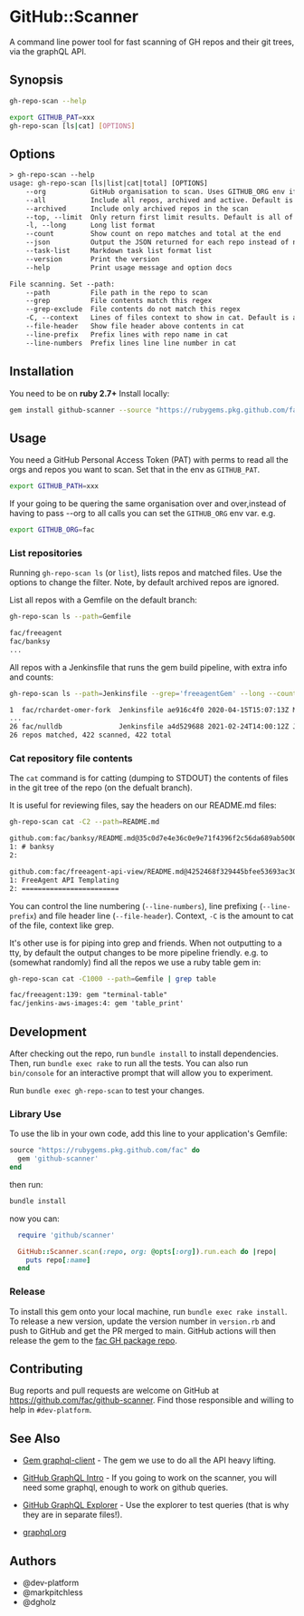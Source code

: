 # GitHub::Scanner

A command line power tool for fast scanning of GH repos and their git trees, via the graphQL API.

## Synopsis

```bash
gh-repo-scan --help

export GITHUB_PAT=xxx
gh-repo-scan [ls|cat] [OPTIONS]
```

## Options

```txt
> gh-repo-scan --help
usage: gh-repo-scan [ls|list|cat|total] [OPTIONS]
    --org           GitHub organisation to scan. Uses GITHUB_ORG env if not given
    --all           Include all repos, archived and active. Default is only active.
    --archived      Include only archived repos in the scan
    --top, --limit  Only return first limit results. Default is all of them.
    -l, --long      Long list format
    --count         Show count on repo matches and total at the end
    --json          Output the JSON returned for each repo instead of normal list output
    --task-list     Markdown task list format list
    --version       Print the version
    --help          Print usage message and option docs

File scanning. Set --path:
    --path          File path in the repo to scan
    --grep          File contents match this regex
    --grep-exclude  File contents do not match this regex
    -C, --context   Lines of files context to show in cat. Default is all.
    --file-header   Show file header above contents in cat
    --line-prefix   Prefix lines with repo name in cat
    --line-numbers  Prefix lines line line number in cat
```

## Installation

You need to be on **ruby 2.7+** Install locally:

```bash
gem install github-scanner --source "https://rubygems.pkg.github.com/fac"
```

## Usage

You need a GitHub Personal Access Token (PAT) with perms to read all the orgs and repos you want to scan. Set that in the env as `GITHUB_PAT`.

```bash
export GITHUB_PATH=xxx
```
If your going to be quering the same organisation over and over,instead of having to pass --org to all calls you can set the `GITHUB_ORG` env var. e.g.
```bash
export GITHUB_ORG=fac
```


### List repositories

Running `gh-repo-scan ls` (or `list`), lists repos and matched files. Use the options to change the filter. Note, by default archived repos are ignored.

List all repos with a Gemfile on the default branch:

```sh
gh-repo-scan ls --path=Gemfile
```

```txt
fac/freeagent        
fac/banksy
...
```

All repos with a Jenkinsfile that runs the gem build pipeline, with extra info and counts:

```sh
gh-repo-scan ls --path=Jenkinsfile --grep='freeagentGem' --long --count
```

```txt
1  fac/rchardet-omer-fork  Jenkinsfile ae916c4f0 2020-04-15T15:07:13Z Mark Pitchless
...
26 fac/nulldb              Jenkinsfile a4d529688 2021-02-24T14:00:12Z James Bell
26 repos matched, 422 scanned, 422 total

```

### Cat repository file contents

The `cat` command is for catting (dumping to STDOUT) the contents of files in the git tree of the repo (on the defualt branch).

It is useful for reviewing files, say the headers on our README.md files:

```sh
gh-repo-scan cat -C2 --path=README.md
```

```txt
github.com:fac/banksy/README.md@35c0d7e4e36c0e9e71f4396f2c56da689ab50004
1: # banksy
2: 

github.com:fac/freeagent-api-view/README.md@4252468f329445bfee53693ac301d9345c3ec8f7
1: FreeAgent API Templating
2: ========================
```

You can control the line numbering (`--line-numbers`), line prefixing (`--line-prefix`) and file header line (`--file-header`). Context, `-C` is the amount to cat of the file, context like grep.

It's other use is for piping into grep and friends. When not outputting to a tty, by default the output changes to be more pipeline friendly. e.g. to (somewhat randomly) find all the repos we use a ruby table gem in:

```sh
gh-repo-scan cat -C1000 --path=Gemfile | grep table
```

```txt
fac/freeagent:139: gem "terminal-table"
fac/jenkins-aws-images:4: gem 'table_print'
```

## Development

After checking out the repo, run `bundle install` to install dependencies. Then, run `bundle exec rake` to run all the tests. You can also run `bin/console` for an interactive prompt that will allow you to experiment.

Run `bundle exec gh-repo-scan` to test your changes.

### Library Use

To use the lib in your own code, add this line to your application's Gemfile:

```ruby
source "https://rubygems.pkg.github.com/fac" do
  gem 'github-scanner'
end
```

then run:

```bash
bundle install
```

now you can:

```ruby
  require 'github/scanner'

  GitHub::Scanner.scan(:repo, org: @opts[:org]).run.each do |repo|
    puts repo[:name]
  end
```

### Release

To install this gem onto your local machine, run `bundle exec rake install`. To release a new version, update the version number in `version.rb` and push to GitHub and get the PR merged to main. GitHub actions will then release the gem to the [fac GH package repo](https://github.com/orgs/fac/packages?repo_name=github-scanner).




## Contributing

Bug reports and pull requests are welcome on GitHub at https://github.com/fac/github-scanner. Find those responsible and willing to help in `#dev-platform`.

## See Also

* [Gem graphql-client](https://github.com/github/graphql-client/tree/master/lib/graphql/client) - The gem we use to do all the API heavy lifting.

* [GitHub GraphQL Intro](https://docs.github.com/en/graphql/guides/introduction-to-graphql) - If you going to work on the scanner, you will need some graphql, enough to work on github queries.
* [GitHub GraphQL Explorer](https://docs.github.com/en/graphql/overview/explorer) - Use the explorer to test queries (that is why they are in separate files!).
* [graphql.org](https://graphql.org/)
## Authors

* @dev-platform
* @markpitchless
* @dgholz
